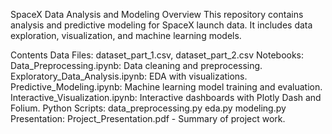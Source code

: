 SpaceX Data Analysis and Modeling
Overview
This repository contains analysis and predictive modeling for SpaceX launch data. It includes data exploration, visualization, and machine learning models.

Contents
Data Files: dataset_part_1.csv, dataset_part_2.csv
Notebooks:
Data_Preprocessing.ipynb: Data cleaning and preprocessing.
Exploratory_Data_Analysis.ipynb: EDA with visualizations.
Predictive_Modeling.ipynb: Machine learning model training and evaluation.
Interactive_Visualization.ipynb: Interactive dashboards with Plotly Dash and Folium.
Python Scripts:
data_preprocessing.py
eda.py
modeling.py
Presentation: Project_Presentation.pdf - Summary of project work.
